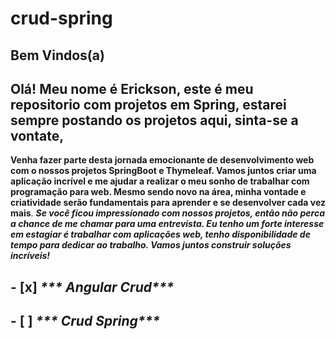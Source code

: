 # crud-spring


## Bem Vindos(a)




 ## Olá! Meu nome é Erickson, este é meu repositorio com projetos em Spring, estarei sempre postando os projetos aqui, sinta-se a vontate,



**Venha fazer parte desta jornada emocionante de desenvolvimento web com o nossos projetos SpringBoot e Thymeleaf. Vamos juntos criar uma aplicação incrível e me ajudar  a realizar o meu sonho de trabalhar com programação para web. Mesmo sendo novo na área, minha vontade e criatividade serão fundamentais para aprender e se desenvolver cada vez mais**. _**Se você ficou impressionado com nossos projetos, então não perca a chance de me chamar para uma entrevista. Eu tenho um forte interesse em estagiar é trabalhar com aplicações web, tenho disponibilidade de tempo para dedicar ao trabalho. Vamos juntos construir soluções incríveis!**_

## - [x] _*** Angular Crud***_
## - [ ] _*** Crud Spring***_

